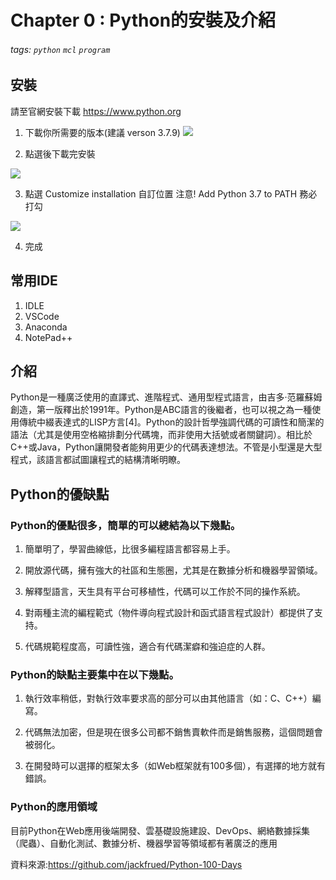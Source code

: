 # Chapter 0 : Python的安裝及介紹
###### tags: `python` `mcl` `program`
## 安裝
請至官網安裝下載
https://www.python.org
1. 下載你所需要的版本(建議 verson 3.7.9)
![](https://codimd.mcl.math.ncu.edu.tw/uploads/upload_fc8944b915aa4f69c2074a9f5379060a.png)

2. 點選後下載完安裝

![](https://codimd.mcl.math.ncu.edu.tw/uploads/upload_bfaa2abbc5b045fcd04a68bb24ccf92d.png)

3. 點選 Customize installation 自訂位置
注意! Add Python 3.7 to PATH 務必打勾

![](https://codimd.mcl.math.ncu.edu.tw/uploads/upload_bb7afe1d3e13202dbdb804f2991a64e5.png)

4. 完成

## 常用IDE
1. IDLE
2. VSCode
3. Anaconda
4. NotePad++





## 介紹
Python是一種廣泛使用的直譯式、進階程式、通用型程式語言，由吉多·范羅蘇姆創造，第一版釋出於1991年。Python是ABC語言的後繼者，也可以視之為一種使用傳統中綴表達式的LISP方言[4]。Python的設計哲學強調代碼的可讀性和簡潔的語法（尤其是使用空格縮排劃分代碼塊，而非使用大括號或者關鍵詞）。相比於C++或Java，Python讓開發者能夠用更少的代碼表達想法。不管是小型還是大型程式，該語言都試圖讓程式的結構清晰明瞭。

## Python的優缺點

### Python的優點很多，簡單的可以總結為以下幾點。

1. 簡單明了，學習曲線低，比很多編程語言都容易上手。

2. 開放源代碼，擁有強大的社區和生態圈，尤其是在數據分析和機器學習領域。

3. 解釋型語言，天生具有平台可移植性，代碼可以工作於不同的操作系統。

4. 對兩種主流的編程範式（物件導向程式設計和函式語言程式設計）都提供了支持。

5. 代碼規範程度高，可讀性強，適合有代碼潔癖和強迫症的人群。

### Python的缺點主要集中在以下幾點。

1. 執行效率稍低，對執行效率要求高的部分可以由其他語言（如：C、C++）編寫。

2. 代碼無法加密，但是現在很多公司都不銷售賣軟件而是銷售服務，這個問題會被弱化。

3. 在開發時可以選擇的框架太多（如Web框架就有100多個），有選擇的地方就有錯誤。
### Python的應用領域

目前Python在Web應用後端開發、雲基礎設施建設、DevOps、網絡數據採集（爬蟲）、自動化測試、數據分析、機器學習等領域都有著廣泛的應用



資料來源:https://github.com/jackfrued/Python-100-Days